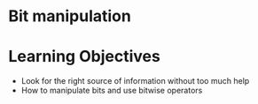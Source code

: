 # Bit manipulation

# Learning Objectives

* Look for the right source of information without too much help
* How to manipulate bits and use bitwise operators
